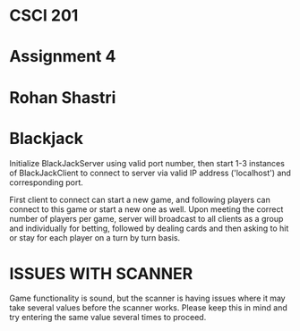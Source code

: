 # CSCI 201
# Assignment 4

# Rohan Shastri

# Blackjack

Initialize BlackJackServer using valid port number,
then start 1-3 instances of BlackJackClient to connect
to server via valid IP address ('localhost') and 
corresponding port.

First client to connect can start a new game, and following
players can connect to this game or start a new one as well.
Upon meeting the correct number of players per game, server
will broadcast to all clients as a group and individually for
betting, followed by dealing cards and then asking to hit or stay
for each player on a turn by turn basis.

# ISSUES WITH SCANNER

Game functionality is sound, but the scanner is having issues 
where it may take several values before the scanner works. 
Please keep this in mind and try entering the same value 
several times to proceed.
